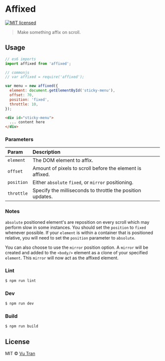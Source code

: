 # Affixed

[![MIT licensed](https://img.shields.io/badge/license-MIT-blue.svg)](LICENSE)

> Make something affix on scroll.

## Usage

```js
// es6 imports
import affixed from 'affixed';

// commonjs
// var affixed = require('affixed');

var menu = new affixed({
  element: document.getElementById('sticky-menu'),
  offset: 70,
  position: 'fixed',
  throttle: 10,
});
```

```html
<div id="sticky-menu">
  ... content here
</div>
```


### Parameters

| Param | Description |
| :--- | :--- |
| `element` | The DOM element to affix. |
| `offset` | Amount of pixels to scroll before the element is affixed. |
| `position` | Either `absolute` `fixed`, or `mirror` positioning. |
| `throttle` | Specify the milliseconds to throttle the position updates. |

### Notes

`absolute` positioned element's are reposition on every scroll which may perform slow in some instances. You should set the `position` to `fixed` whenever possible. If your `element` is within a container that is positioned relative, you will need to set the `position` parameter to `absolute`.

You can also choose to use the `mirror` position option. A `mirror` will be created and added to the `<body/>` element as a clone of your specified `element`. This `mirror` will now act as the affixed element.

### Lint

```bash
$ npm run lint
```

### Dev

```bash
$ npm run dev
```

### Build

```bash
$ npm run build
```

## License

MIT © [Vu Tran](https://github.com/vutran/)

